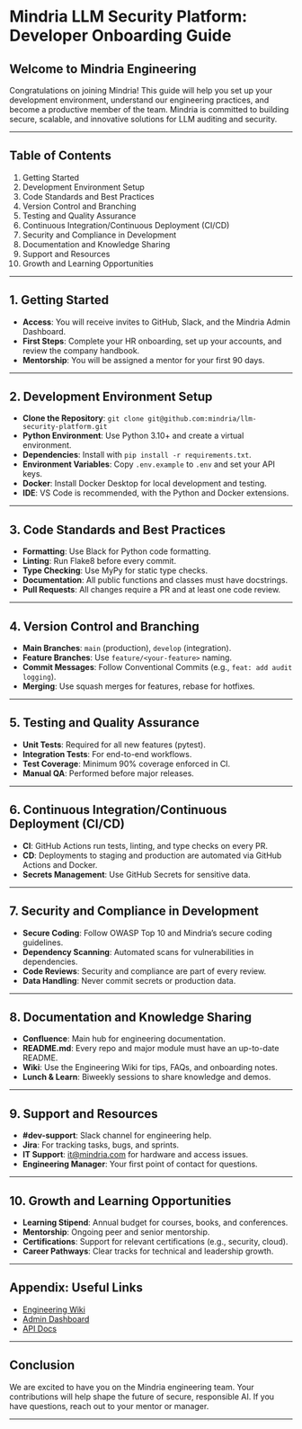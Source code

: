 # Mindria LLM Security Platform: Developer Onboarding Guide

## Welcome to Mindria Engineering
Congratulations on joining Mindria! This guide will help you set up your development environment, understand our engineering practices, and become a productive member of the team. Mindria is committed to building secure, scalable, and innovative solutions for LLM auditing and security.

---

## Table of Contents
1. Getting Started
2. Development Environment Setup
3. Code Standards and Best Practices
4. Version Control and Branching
5. Testing and Quality Assurance
6. Continuous Integration/Continuous Deployment (CI/CD)
7. Security and Compliance in Development
8. Documentation and Knowledge Sharing
9. Support and Resources
10. Growth and Learning Opportunities

---

## 1. Getting Started
- **Access**: You will receive invites to GitHub, Slack, and the Mindria Admin Dashboard.
- **First Steps**: Complete your HR onboarding, set up your accounts, and review the company handbook.
- **Mentorship**: You will be assigned a mentor for your first 90 days.

---

## 2. Development Environment Setup
- **Clone the Repository**: `git clone git@github.com:mindria/llm-security-platform.git`
- **Python Environment**: Use Python 3.10+ and create a virtual environment.
- **Dependencies**: Install with `pip install -r requirements.txt`.
- **Environment Variables**: Copy `.env.example` to `.env` and set your API keys.
- **Docker**: Install Docker Desktop for local development and testing.
- **IDE**: VS Code is recommended, with the Python and Docker extensions.

---

## 3. Code Standards and Best Practices
- **Formatting**: Use Black for Python code formatting.
- **Linting**: Run Flake8 before every commit.
- **Type Checking**: Use MyPy for static type checks.
- **Documentation**: All public functions and classes must have docstrings.
- **Pull Requests**: All changes require a PR and at least one code review.

---

## 4. Version Control and Branching
- **Main Branches**: `main` (production), `develop` (integration).
- **Feature Branches**: Use `feature/<your-feature>` naming.
- **Commit Messages**: Follow Conventional Commits (e.g., `feat: add audit logging`).
- **Merging**: Use squash merges for features, rebase for hotfixes.

---

## 5. Testing and Quality Assurance
- **Unit Tests**: Required for all new features (pytest).
- **Integration Tests**: For end-to-end workflows.
- **Test Coverage**: Minimum 90% coverage enforced in CI.
- **Manual QA**: Performed before major releases.

---

## 6. Continuous Integration/Continuous Deployment (CI/CD)
- **CI**: GitHub Actions run tests, linting, and type checks on every PR.
- **CD**: Deployments to staging and production are automated via GitHub Actions and Docker.
- **Secrets Management**: Use GitHub Secrets for sensitive data.

---

## 7. Security and Compliance in Development
- **Secure Coding**: Follow OWASP Top 10 and Mindria’s secure coding guidelines.
- **Dependency Scanning**: Automated scans for vulnerabilities in dependencies.
- **Code Reviews**: Security and compliance are part of every review.
- **Data Handling**: Never commit secrets or production data.

---

## 8. Documentation and Knowledge Sharing
- **Confluence**: Main hub for engineering documentation.
- **README.md**: Every repo and major module must have an up-to-date README.
- **Wiki**: Use the Engineering Wiki for tips, FAQs, and onboarding notes.
- **Lunch & Learn**: Biweekly sessions to share knowledge and demos.

---

## 9. Support and Resources
- **#dev-support**: Slack channel for engineering help.
- **Jira**: For tracking tasks, bugs, and sprints.
- **IT Support**: it@mindria.com for hardware and access issues.
- **Engineering Manager**: Your first point of contact for questions.

---

## 10. Growth and Learning Opportunities
- **Learning Stipend**: Annual budget for courses, books, and conferences.
- **Mentorship**: Ongoing peer and senior mentorship.
- **Certifications**: Support for relevant certifications (e.g., security, cloud).
- **Career Pathways**: Clear tracks for technical and leadership growth.

---

## Appendix: Useful Links
- [Engineering Wiki](https://wiki.mindria.com)
- [Admin Dashboard](https://admin.mindria.com)
- [API Docs](https://api.mindria.com/docs)

---

## Conclusion
We are excited to have you on the Mindria engineering team. Your contributions will help shape the future of secure, responsible AI. If you have questions, reach out to your mentor or manager.

---
